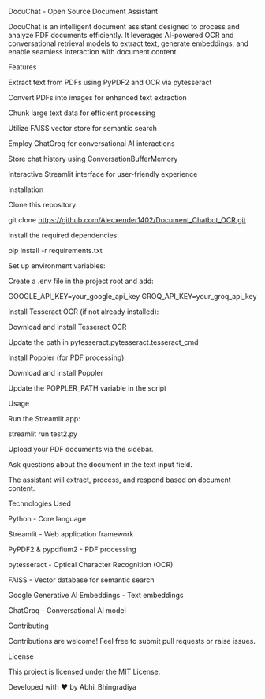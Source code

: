 DocuChat - Open Source Document Assistant

DocuChat is an intelligent document assistant designed to process and analyze PDF documents efficiently. It leverages AI-powered OCR and conversational retrieval models to extract text, generate embeddings, and enable seamless interaction with document content.

Features

Extract text from PDFs using PyPDF2 and OCR via pytesseract

Convert PDFs into images for enhanced text extraction

Chunk large text data for efficient processing

Utilize FAISS vector store for semantic search

Employ ChatGroq for conversational AI interactions

Store chat history using ConversationBufferMemory

Interactive Streamlit interface for user-friendly experience

Installation

Clone this repository:

git clone https://github.com/Alecxender1402/Document_Chatbot_OCR.git

Install the required dependencies:

pip install -r requirements.txt

Set up environment variables:

Create a .env file in the project root and add:

GOOGLE_API_KEY=your_google_api_key
GROQ_API_KEY=your_groq_api_key

Install Tesseract OCR (if not already installed):

Download and install Tesseract OCR

Update the path in pytesseract.pytesseract.tesseract_cmd

Install Poppler (for PDF processing):

Download and install Poppler

Update the POPPLER_PATH variable in the script

Usage

Run the Streamlit app:

streamlit run test2.py

Upload your PDF documents via the sidebar.

Ask questions about the document in the text input field.

The assistant will extract, process, and respond based on document content.

Technologies Used

Python - Core language

Streamlit - Web application framework

PyPDF2 & pypdfium2 - PDF processing

pytesseract - Optical Character Recognition (OCR)

FAISS - Vector database for semantic search

Google Generative AI Embeddings - Text embeddings

ChatGroq - Conversational AI model

Contributing

Contributions are welcome! Feel free to submit pull requests or raise issues.

License

This project is licensed under the MIT License.

Developed with ❤️ by Abhi_Bhingradiya

